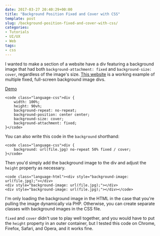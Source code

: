 ```yaml
---
date: 2017-03-27 20:40:29+00:00
title: "Background Position Fixed and Cover with CSS"
template: post
slug: /background-position-fixed-and-cover-with-css/
categories:
- Tutorials
- UI/UX
- Web
tags:
- css
---
```



I wanted to make a section of a website have a div featuring a background image that had both `background-attachment: fixed` and `background-size: cover`, regardless of the image's size. [This website](http://hub51chicago.com/private-parties) is a working example of multiple fixed, full-screen background image divs.

[Demo](http://codepen.io/taniarascia/pen/VpGXJQ)


    
    <code class="language-css">div {
    	width: 100%;
    	height: 90vh;
    	background-repeat: no-repeat;
    	background-position: center center;
    	background-size: cover;
    	background-attachment: fixed;
    }</code>



You can also write this code in the `background` shorthand: 


    
    <code class="language-css">div {
    	background: url(file.jpg) no-repeat 50% fixed / cover;
    }</code>



Then you'd simply add the background image to the div and adjust the `height` property as necessary.


    
    <code class="language-html"><div style="background-image: url(file.jpg);"></div>
    <div style="background-image: url(file.jpg);"></div>
    <div style="background-image: url(file.jpg);"></div></code>



I'm only loading the background image in the HTML in the case that you're pulling the image dynamically via PHP. Otherwise, you can create separate classes with background images in the CSS file.

`fixed` and `cover` didn't use to play well together, and you would have to put the `height` property in an outer container, but I tested this code on Chrome, Firefox, Safari, and Opera, and it works fine.

		
